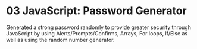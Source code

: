 # 03 JavaScript: Password Generator

Generated a strong password randomly to provide greater security through JavaScript by using Alerts/Prompts/Confirms, Arrays, For loops, If/Else as well as using the random number generator.

